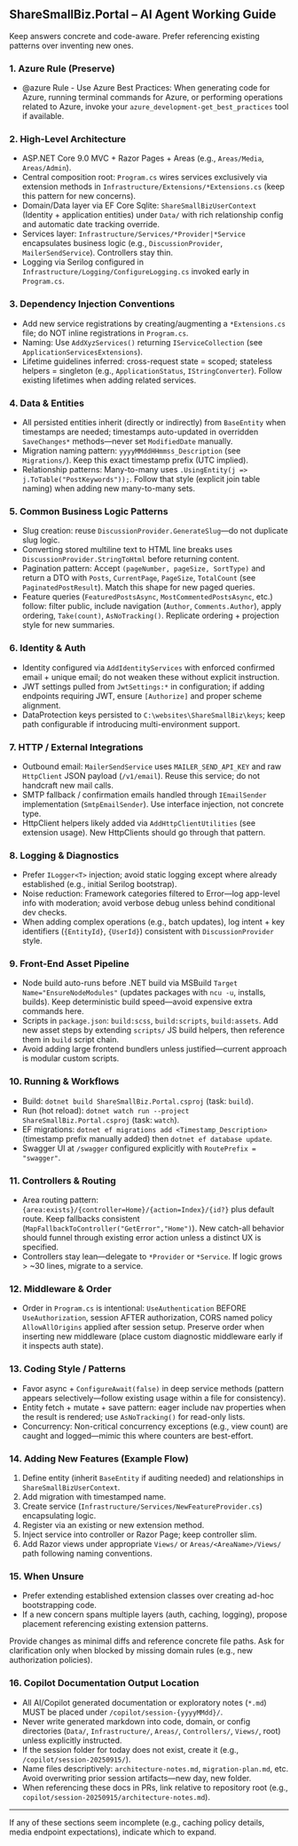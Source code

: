 ## ShareSmallBiz.Portal – AI Agent Working Guide

Keep answers concrete and code-aware. Prefer referencing existing patterns over inventing new ones.

### 1. Azure Rule (Preserve)

- @azure Rule - Use Azure Best Practices: When generating code for Azure, running terminal commands for Azure, or performing operations related to Azure, invoke your `azure_development-get_best_practices` tool if available.

### 2. High-Level Architecture

- ASP.NET Core 9.0 MVC + Razor Pages + Areas (e.g., `Areas/Media`, `Areas/Admin`).
- Central composition root: `Program.cs` wires services exclusively via extension methods in `Infrastructure/Extensions/*Extensions.cs` (keep this pattern for new concerns).
- Domain/Data layer via EF Core Sqlite: `ShareSmallBizUserContext` (Identity + application entities) under `Data/` with rich relationship config and automatic date tracking override.
- Services layer: `Infrastructure/Services/*Provider|*Service` encapsulates business logic (e.g., `DiscussionProvider`, `MailerSendService`). Controllers stay thin.
- Logging via Serilog configured in `Infrastructure/Logging/ConfigureLogging.cs` invoked early in `Program.cs`.

### 3. Dependency Injection Conventions

- Add new service registrations by creating/augmenting a `*Extensions.cs` file; do NOT inline registrations in `Program.cs`.
- Naming: Use `AddXyzServices()` returning `IServiceCollection` (see `ApplicationServicesExtensions`).
- Lifetime guidelines inferred: cross-request state = scoped; stateless helpers = singleton (e.g., `ApplicationStatus`, `IStringConverter`). Follow existing lifetimes when adding related services.

### 4. Data & Entities

- All persisted entities inherit (directly or indirectly) from `BaseEntity` when timestamps are needed; timestamps auto-updated in overridden `SaveChanges*` methods—never set `ModifiedDate` manually.
- Migration naming pattern: `yyyyMMddHHmmss_Description` (see `Migrations/`). Keep this exact timestamp prefix (UTC implied).
- Relationship patterns: Many-to-many uses `.UsingEntity(j => j.ToTable("PostKeywords"));`. Follow that style (explicit join table naming) when adding new many-to-many sets.

### 5. Common Business Logic Patterns

- Slug creation: reuse `DiscussionProvider.GenerateSlug`—do not duplicate slug logic.
- Converting stored multiline text to HTML line breaks uses `DiscussionProvider.StringToHtml` before returning content.
- Pagination pattern: Accept `(pageNumber, pageSize, SortType)` and return a DTO with `Posts`, `CurrentPage`, `PageSize`, `TotalCount` (see `PaginatedPostResult`). Match this shape for new paged queries.
- Feature queries (`FeaturedPostsAsync`, `MostCommentedPostsAsync`, etc.) follow: filter public, include navigation (`Author`, `Comments.Author`), apply ordering, `Take(count)`, `AsNoTracking()`. Replicate ordering + projection style for new summaries.

### 6. Identity & Auth

- Identity configured via `AddIdentityServices` with enforced confirmed email + unique email; do not weaken these without explicit instruction.
- JWT settings pulled from `JwtSettings:*` in configuration; if adding endpoints requiring JWT, ensure `[Authorize]` and proper scheme alignment.
- DataProtection keys persisted to `C:\websites\ShareSmallBiz\keys`; keep path configurable if introducing multi-environment support.

### 7. HTTP / External Integrations

- Outbound email: `MailerSendService` uses `MAILER_SEND_API_KEY` and raw `HttpClient` JSON payload (`/v1/email`). Reuse this service; do not handcraft new mail calls.
- SMTP fallback / confirmation emails handled through `IEmailSender` implementation (`SmtpEmailSender`). Use interface injection, not concrete type.
- HttpClient helpers likely added via `AddHttpClientUtilities` (see extension usage). New HttpClients should go through that pattern.

### 8. Logging & Diagnostics

- Prefer `ILogger<T>` injection; avoid static logging except where already established (e.g., initial Serilog bootstrap).
- Noise reduction: Framework categories filtered to Error—log app-level info with moderation; avoid verbose debug unless behind conditional dev checks.
- When adding complex operations (e.g., batch updates), log intent + key identifiers (`{EntityId}`, `{UserId}`) consistent with `DiscussionProvider` style.

### 9. Front-End Asset Pipeline

- Node build auto-runs before .NET build via MSBuild `Target Name="EnsureNodeModules"` (updates packages with `ncu -u`, installs, builds). Keep deterministic build speed—avoid expensive extra commands here.
- Scripts in `package.json`: `build:scss`, `build:scripts`, `build:assets`. Add new asset steps by extending `scripts/` JS build helpers, then reference them in `build` script chain.
- Avoid adding large frontend bundlers unless justified—current approach is modular custom scripts.

### 10. Running & Workflows

- Build: `dotnet build ShareSmallBiz.Portal.csproj` (task: `build`).
- Run (hot reload): `dotnet watch run --project ShareSmallBiz.Portal.csproj` (task: `watch`).
- EF migrations: `dotnet ef migrations add <Timestamp_Description>` (timestamp prefix manually added) then `dotnet ef database update`.
- Swagger UI at `/swagger` configured explicitly with `RoutePrefix = "swagger"`.

### 11. Controllers & Routing

- Area routing pattern: `{area:exists}/{controller=Home}/{action=Index}/{id?}` plus default route. Keep fallbacks consistent (`MapFallbackToController("GetError","Home")`). New catch-all behavior should funnel through existing error action unless a distinct UX is specified.
- Controllers stay lean—delegate to `*Provider` or `*Service`. If logic grows > ~30 lines, migrate to a service.

### 12. Middleware & Order

- Order in `Program.cs` is intentional: `UseAuthentication` BEFORE `UseAuthorization`, session AFTER authorization, CORS named policy `AllowAllOrigins` applied after session setup. Preserve order when inserting new middleware (place custom diagnostic middleware early if it inspects auth state).

### 13. Coding Style / Patterns

- Favor async + `ConfigureAwait(false)` in deep service methods (pattern appears selectively—follow existing usage within a file for consistency).
- Entity fetch + mutate + save pattern: eager include nav properties when the result is rendered; use `AsNoTracking()` for read-only lists.
- Concurrency: Non-critical concurrency exceptions (e.g., view count) are caught and logged—mimic this where counters are best-effort.

### 14. Adding New Features (Example Flow)

1. Define entity (inherit `BaseEntity` if auditing needed) and relationships in `ShareSmallBizUserContext`.
2. Add migration with timestamped name.
3. Create service (`Infrastructure/Services/NewFeatureProvider.cs`) encapsulating logic.
4. Register via an existing or new extension method.
5. Inject service into controller or Razor Page; keep controller slim.
6. Add Razor views under appropriate `Views/` or `Areas/<AreaName>/Views/` path following naming conventions.

### 15. When Unsure

- Prefer extending established extension classes over creating ad-hoc bootstrapping code.
- If a new concern spans multiple layers (auth, caching, logging), propose placement referencing existing extension patterns.

Provide changes as minimal diffs and reference concrete file paths. Ask for clarification only when blocked by missing domain rules (e.g., new authorization policies).

### 16. Copilot Documentation Output Location

- All AI/Copilot generated documentation or exploratory notes (`*.md`) MUST be placed under `/copilot/session-{yyyyMMdd}/`.
- Never write generated markdown into code, domain, or config directories (`Data/`, `Infrastructure/`, `Areas/`, `Controllers/`, `Views/`, root) unless explicitly instructed.
- If the session folder for today does not exist, create it (e.g., `/copilot/session-20250915/`).
- Name files descriptively: `architecture-notes.md`, `migration-plan.md`, etc. Avoid overwriting prior session artifacts—new day, new folder.
- When referencing these docs in PRs, link relative to repository root (e.g., `copilot/session-20250915/architecture-notes.md`).

---

If any of these sections seem incomplete (e.g., caching policy details, media endpoint expectations), indicate which to expand.
